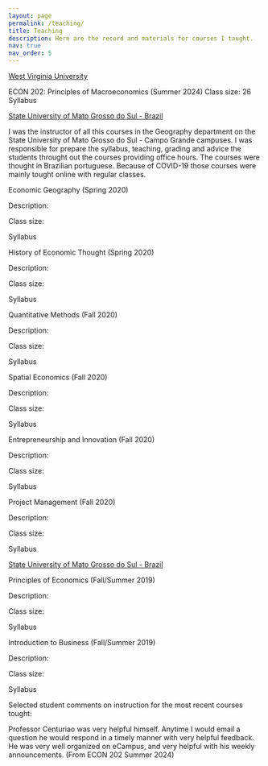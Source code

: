 ```yaml
---
layout: page
permalink: /teaching/
title: Teaching
description: Here are the record and materials for courses I taught.
nav: true
nav_order: 5
---
```


[West Virginia University](https://www.wvu.edu/)

ECON 202: Principles of Macroeconomics (Summer 2024)
Class size: 26
Syllabus

[State University of Mato Grosso do Sul - Brazil](https://www.uems.br/home)

I was the instructor of all this courses in the Geography department on the State University of Mato Grosso do Sul - Campo Grande campuses. I was responsible for prepare the syllabus, teaching, grading and advice the students throught out the courses providing office hours. The courses were thought in Brazilian portuguese. Because of COVID-19 those courses were mainly tought online with regular classes.

Economic Geography (Spring 2020)

Description:

Class size:

Syllabus

History of Economic Thought (Spring 2020)

Description:

Class size:

Syllabus

Quantitative Methods (Fall 2020)

Description:

Class size:

Syllabus

Spatial Economics (Fall 2020)

Description:

Class size:

Syllabus

Entrepreneurship and Innovation (Fall 2020)

Description:

Class size:

Syllabus

Project Management (Fall 2020)

Description:

Class size:

Syllabus

[State University of Mato Grosso do Sul - Brazil](https://www.ufms.br/)

Principles of Economics (Fall/Summer 2019)

Description:

Class size:

Syllabus

Introduction to Business (Fall/Summer 2019)

Description:

Class size:

Syllabus

Selected student comments on instruction for the most recent courses tought:

Professor Centuriao was very helpful himself. Anytime I would email a question he would respond in a timely manner with very helpful feedback. He was very well organized on eCampus, and very helpful with his weekly announcements. (From ECON 202 Summer 2024)
